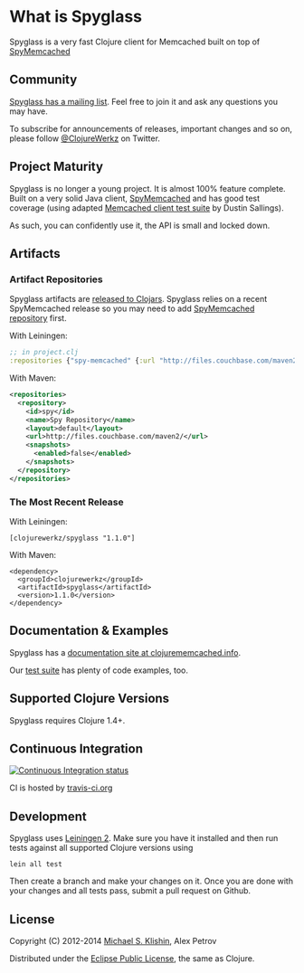 # What is Spyglass

Spyglass is a very fast Clojure client for Memcached built on top of [SpyMemcached](http://code.google.com/p/spymemcached/)



## Community

[Spyglass has a mailing list](https://groups.google.com/forum/#!forum/clojure-memcached). Feel free to join it and ask any questions you may have.

To subscribe for announcements of releases, important changes and so on, please follow [@ClojureWerkz](https://twitter.com/#!/clojurewerkz) on Twitter.



## Project Maturity

Spyglass is no longer a young project. It is almost 100% feature complete. Built on a very solid Java client, [SpyMemcached](http://code.google.com/p/spymemcached/) and
has good test coverage (using adapted [Memcached client test suite](https://github.com/dustin/memcached-test/blob/master/testClient.py) by Dustin Sallings).

As such, you can confidently use it, the API is small and locked down.



## Artifacts

### Artifact Repositories

Spyglass artifacts are [released to Clojars](https://clojars.org/clojurewerkz/spyglass). Spyglass relies on a recent SpyMemcached release so
you may need to add [SpyMemcached repository](https://code.google.com/p/spymemcached/wiki/Maven) first.


With Leiningen:

``` clojure
;; in project.clj
:repositories {"spy-memcached" {:url "http://files.couchbase.com/maven2/"}}
```

With Maven:

``` xml
<repositories>
  <repository>
    <id>spy</id>
    <name>Spy Repository</name>
    <layout>default</layout>
    <url>http://files.couchbase.com/maven2/</url>
    <snapshots>
      <enabled>false</enabled>
    </snapshots>
  </repository>
</repositories>
```

### The Most Recent Release

With Leiningen:

    [clojurewerkz/spyglass "1.1.0"]

With Maven:

    <dependency>
      <groupId>clojurewerkz</groupId>
      <artifactId>spyglass</artifactId>
      <version>1.1.0</version>
    </dependency>



## Documentation & Examples

Spyglass has a [documentation site at clojurememcached.info](http://clojurememcached.info).

Our [test suite](https://github.com/clojurewerkz/spyglass/tree/master/test/) has plenty of code examples, too.



## Supported Clojure Versions

Spyglass requires Clojure 1.4+.




## Continuous Integration

[![Continuous Integration status](https://secure.travis-ci.org/clojurewerkz/spyglass.png)](http://travis-ci.org/clojurewerkz/spyglass)


CI is hosted by [travis-ci.org](http://travis-ci.org)



## Development

Spyglass uses [Leiningen 2](https://github.com/technomancy/leiningen/blob/master/doc/TUTORIAL.md). Make sure you have it installed and then run tests against
all supported Clojure versions using

    lein all test

Then create a branch and make your changes on it. Once you are done with your changes and all tests pass, submit
a pull request on Github.


## License

Copyright (C) 2012-2014 [Michael S. Klishin](http://twitter.com/michaelklishin), Alex Petrov

Distributed under the [Eclipse Public License](http://www.eclipse.org/legal/epl-v10.html), the same as Clojure.
